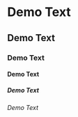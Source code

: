 
<h1>Demo Text</h1>
<h2>Demo Text</h2>
<h3>Demo Text</h3>
<h4>Demo Text</h4>
<h5>Demo Text</h5>
<h6>Demo Text</h6>
